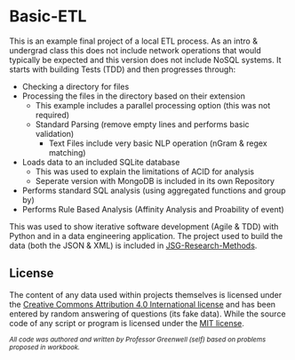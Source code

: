 # Basic-ETL

This is an example final project of a local ETL process. As an intro & undergrad
class this does not include network operations that would typically be expected and this version does not include NoSQL systems. It starts with building Tests (TDD) and then progresses through:
- Checking a directory for files
- Processing the files in the directory based on their extension
  - This example includes a parallel processing option (this was not required)
  - Standard Parsing (remove empty lines and performs basic validation)
    - Text Files include very basic NLP operation (nGram & regex matching)
- Loads data to an included SQLite database
  - This was used to explain the limitations of ACID for analysis
  - Seperate version with MongoDB is included in its own Repository
- Performs standard SQL analysis (using aggregated functions and group by)
- Performs Rule Based Analysis (Affinity Analysis and Proability of event)

This was used to show iterative software development (Agile & TDD) with
Python and in a data engineering application. The project used to build the
data (both the JSON & XML) is included in [JSG-Research-Methods](#addme).

## License

The content of any data used within projects 
themselves is licensed under the 
[Creative Commons Attribution 4.0 International license](https://creativecommons.org/licenses/by/4.0/) and has been entered by random answering of questions (its fake data).
While the source code of any script or program 
is licensed under the [MIT license](license.md).

<small> 

*All code was authored and written by Professor Greenwell (self) based on 
problems proposed in workbook.*

</small>
